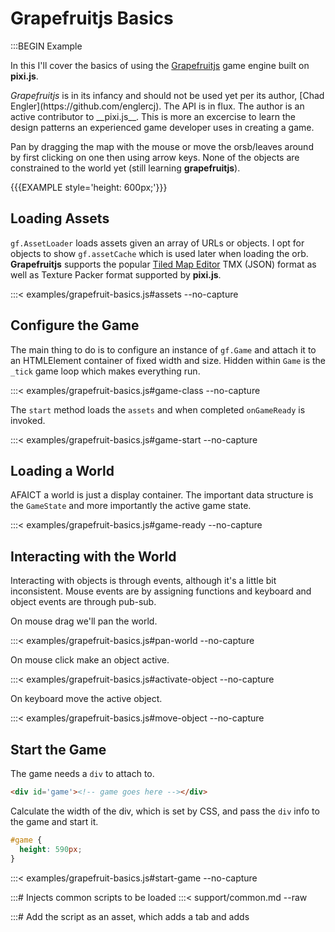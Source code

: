 # Grapefruitjs Basics

:::BEGIN Example

In this I'll cover the basics of using the [Grapefruitjs](https://github.com/grapefruitjs/grapefruit)
game engine built on __pixi.js__.

<div class='note'><em>Grapefruitjs</em> is in its infancy and should not be used yet per its author,
[Chad Engler](https://github.com/englercj). The API is in flux. The author is an active contributor to __pixi.js__.
This is more an excercise to learn the design patterns an experienced game developer uses in creating
a game.
</div>

Pan by dragging the map with the mouse or move the orsb/leaves around by first clicking on one then using arrow
keys. None of the objects are constrained to the world yet (still learning __grapefruitjs__).

{{{EXAMPLE style='height: 600px;'}}}


## Loading Assets

`gf.AssetLoader` loads assets given an array of URLs or objects.
I opt for objects to show `gf.assetCache` which is used later when loading the orb. __Grapefruitjs__ supports
the popular [Tiled Map Editor](http://www.mapeditor.org/) TMX (JSON) format as well as Texture Packer
format supported by __pixi.js__.

:::< examples/grapefruit-basics.js#assets --no-capture


## Configure the Game

The main thing to do is to configure an instance of `gf.Game` and attach it to
an HTMLElement container of fixed width and size. Hidden within `Game` is the `_tick` game loop
which makes everything run.

:::< examples/grapefruit-basics.js#game-class --no-capture

The `start` method loads the `assets` and when completed `onGameReady` is invoked.

:::< examples/grapefruit-basics.js#game-start --no-capture


## Loading a World

AFAICT a world is just a display container. The important data structure is the `GameState` and
more importantly the active game state.

:::< examples/grapefruit-basics.js#game-ready --no-capture


## Interacting with the World

Interacting with objects is through events, although it's a little bit
inconsistent. Mouse events are by assigning functions and keyboard and
object events are through pub-sub.

On mouse drag we'll pan the world.

:::< examples/grapefruit-basics.js#pan-world --no-capture

On mouse click make an object active.

:::< examples/grapefruit-basics.js#activate-object --no-capture

On keyboard move the active object.

:::< examples/grapefruit-basics.js#move-object --no-capture


## Start the Game

The game needs a `div` to attach to.

```html
<div id='game'><!-- game goes here --></div>
```

Calculate the width of the div, which is set by CSS, and pass the `div` info to the game and start it.

```css
#game {
  height: 590px;
}
```

:::< examples/grapefruit-basics.js#start-game --no-capture

:::# Injects common scripts to be loaded
:::< support/common.md --raw

:::# Add the script as an asset, which adds a tab and adds <script> tag to head
:::< examples/grapefruit-basics.js --as-asset grapefruit-basics.js

:::END
